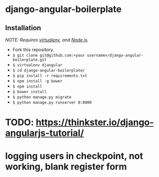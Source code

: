 # django-angular-boilerplate

## Installation

*NOTE: Requires [virtualenv](http://virtualenv.readthedocs.org/en/latest/), and
[Node.js](http://nodejs.org/).*

* Fork this repository.
* `$ git clone git@github.com:<your username>/django-angular-boilerplate.git`
* `$ virtualenv djangular`
* `$ cd django-angular-boilerplate/`
* `$ pip install -r requirements.txt`
* `$ npm install -g bower`
* `$ npm install`
* `$ bower install`
* `$ python manage.py migrate`
* `$ python manage.py runserver 0:8000`



# TODO: https://thinkster.io/django-angularjs-tutorial/

# logging users in checkpoint, not working, blank register form